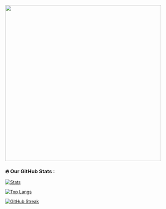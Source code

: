 <div id="header" align="left">
  <img src="https://media.discordapp.net/attachments/1090424648660942999/1090432348723622038/image.png?width=577&height=391" width="500"/>
</div>


### :fire: Our GitHub Stats :

[![Stats](https://github-readme-stats.vercel.app/api?username=VenusTheUI&show_icons=true&count_private=true&theme=github_dark)]()

[![Top Langs](https://github-readme-stats.vercel.app/api/top-langs/?username=VenusTheUI&hide=css&layout=compact&theme=github_dark)]()

[![GitHub Streak](http://github-readme-streak-stats.herokuapp.com?user=VenusTheUI&theme=dark&background=000000)](https://git.io/streak-stats)
